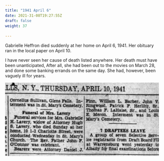 ```yaml
---
title: "1941 April 6"
date: 2021-31-08T19:27:55Z
draft: false
weight: 37

---
```

Gabrielle Heffron died suddenly at her home on April 6, 1941.  Her obituary ran in the local paper on April 10.  
<p> I have never seen her cause of death listed anywhere.  Her death must have been unanticipated, After all, she had been out to the movies on March 28, and done some banking errands on the same day.  She had, however, been vaguely ill for years.</p>

![](Obituary.jpg?height=250)


